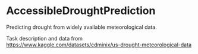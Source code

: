 # AccessibleDroughtPrediction

Predicting drought from widely available meteorological data. 

Task description and data from 
https://www.kaggle.com/datasets/cdminix/us-drought-meteorological-data
